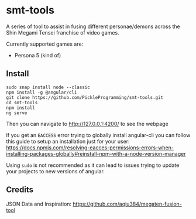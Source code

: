 # smt-tools

A series of tool to assist in fusing different personae/demons across the Shin Megami Tensei franchise of video games.

Currently supported games are:

-   Persona 5 (kind of)

## Install

```
sudo snap install node --classic
npm install -g @angular/cli
git clone https://github.com/PickleProgramming/smt-tools.git
cd smt-tools
npm install
ng serve
```

Then you can navigate to http://127.0.0.1:4200/ to see the webpage

If you get an `EACCESS` error trying to globally install angular-cli you can follow this guide to setup an installation just for your user: https://docs.npmjs.com/resolving-eacces-permissions-errors-when-installing-packages-globally#reinstall-npm-with-a-node-version-manager

Using `sudo` is not recommended as it can lead to issues trying to update your projects to new versions of angular.

## Credits

JSON Data and Inspiration: https://github.com/aqiu384/megaten-fusion-tool

